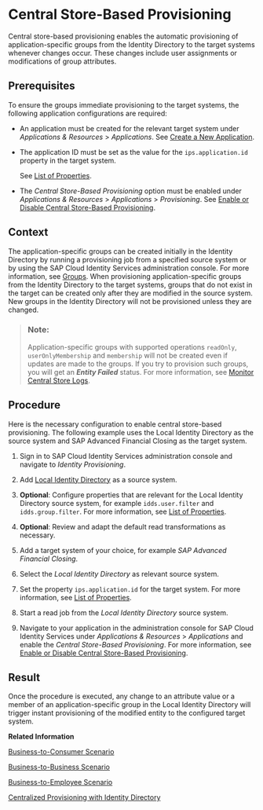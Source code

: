 <!-- loio33eae39ab1084bd3913df13b1eb43baa -->

# Central Store-Based Provisioning

Central store-based provisioning enables the automatic provisioning of application-specific groups from the Identity Directory to the target systems whenever changes occur. These changes include user assignments or modifications of group attributes.



<a name="loio33eae39ab1084bd3913df13b1eb43baa__section_cqn_xyw_m2c"/>

## Prerequisites

To ensure the groups immediate provisioning to the target systems, the following application configurations are required:

-   An application must be created for the relevant target system under *Applications & Resources* \> *Applications*. See [Create a New Application](Operation-Guide/create-a-new-application-0d4b255.md).

-   The application ID must be set as the value for the `ips.application.id` property in the target system.

    See [List of Properties](list-of-properties-d6f3577.md).

-   The *Central Store-Based Provisioning* option must be enabled under *Applications & Resources* \> *Applications* \> *Provisioning*. See [Enable or Disable Central Store-Based Provisioning](Operation-Guide/enable-or-disable-central-store-based-provisioning-657bbaa.md).




<a name="loio33eae39ab1084bd3913df13b1eb43baa__section_w3k_2zw_m2c"/>

## Context

The application-specific groups can be created initially in the Identity Directory by running a provisioning job from a specified source system or by using the SAP Cloud Identity Services administration console. For more information, see [Groups](groups-d93be69.md). When provisioning application-specific groups from the Identity Directory to the target systems, groups that do not exist in the target can be created only after they are modified in the source system. New groups in the Identity Directory will not be provisioned unless they are changed.

> ### Note:  
> Application-specific groups with supported operations `readOnly`, `userOnlyMembership` and `membership` will not be created even if updates are made to the groups. If you try to provision such groups, you will get an ***Entity Failed*** status. For more information, see [Monitor Central Store Logs](Monitoring-and-Reporting/monitor-central-store-logs-9162898.md).



<a name="loio33eae39ab1084bd3913df13b1eb43baa__section_rvk_3zw_m2c"/>

## Procedure

Here is the necessary configuration to enable central store-based provisioning. The following example uses the Local Identity Directory as the source system and SAP Advanced Financial Closing as the target system.

1.  Sign in to SAP Cloud Identity Services administration console and navigate to *Identity Provisioning*.

2.  Add [Local Identity Directory](local-identity-directory-59557ae.md) as a source system.

3.  **Optional**: Configure properties that are relevant for the Local Identity Directory source system, for example `idds.user.filter` and `idds.group.filter`. For more information, see [List of Properties](list-of-properties-d6f3577.md).

4.  **Optional**: Review and adapt the default read transformations as necessary.

5.  Add a target system of your choice, for example *SAP Advanced Financial Closing*.

6.  Select the *Local Identity Directory* as relevant source system.
7.  Set the property `ips.application.id` for the target system. For more information, see [List of Properties](list-of-properties-d6f3577.md).
8.  Start a read job from the *Local Identity Directory* source system.

9.  Navigate to your application in the administration console for SAP Cloud Identity Services under *Applications & Resources* \> *Applications* and enable the *Central Store-Based Provisioning*. For more information, see [Enable or Disable Central Store-Based Provisioning](Operation-Guide/enable-or-disable-central-store-based-provisioning-657bbaa.md).



<a name="loio33eae39ab1084bd3913df13b1eb43baa__section_odz_j1x_m2c"/>

## Result

Once the procedure is executed, any change to an attribute value or a member of an application-specific group in the Local Identity Directory will trigger instant provisioning of the modified entity to the configured target system.

**Related Information**  


[Business-to-Consumer Scenario](business-to-consumer-scenario-fd11ee2.md "The business-to-consumer scenario is related to any actions performed by the consumer, such as registration to applications and consumer retailing. In this scenario, administrators facilitate the consumer processes, but they do not act on the consumer's behalf.")

[Business-to-Business Scenario](business-to-business-scenario-3908c37.md "The business-to-business scenario is related to services for business partners. Unlike the business-to-consumer scenario, consumer self-registration is not allowed, and the administrator of the company is usually the one that triggers the user registration process.")

[Business-to-Employee Scenario](business-to-employee-scenario-3aecb4c.md "The business-to-employee scenario is related to services for employees of an organization. Employees can access various applications with one logon. Furthermore, administrators can upload employees data by using the user import functionality.")

[Centralized Provisioning with Identity Directory](centralized-provisioning-with-identity-directory-9d0235c.md "Identity Directory is the persistency layer of SAP Cloud Identity Services, providing a central place for storing and managing users and groups. You can use it in centralized provisioning scenarios for managing user access to SAP cloud applications from a single, central location.")

